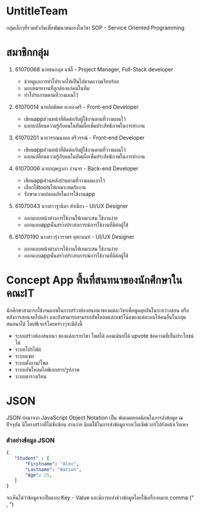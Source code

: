 ﻿# UntitleTeam
 
กลุ่มเล็กๆที่รวมตัวกันเพื่อพัฒนาตนเองในวิชา SOP - Service Oriented Programming

# สมาชิกกลุ่ม

1. 61070068 นายธนกฤต แซ่ลี้ - Project Manager, Full-Stack developer
    - ช่วยดูแลการทำโปรเจกให้เป็นไปตามความเรียบร้อย
    - มอบหมายงานที่ถูกต้องแก่คนในทีม
    - ทำโปรแกรมตามที่วางแผนไว้

2. 61070014 นายกิตติพศ ละอองศรี - Front-end Developer
    - เขียนappส่วนหน้าที่ติดต่อกับผู้ใช้งานตามที่วางแผนไว้
    - แลกแปลี่ยนความรู้กับคนในทีมเผื่อเพื่มประสิทธิภาพในการทำงาน

3. 61070201 นายวรรณมงคล ศรีวรรณ์  - Front-end Developer
    - เขียนappส่วนหน้าที่ติดต่อกับผู้ใช้งานตามที่วางแผนไว้
    - แลกแปลี่ยนความรู้กับคนในทีมเผื่อเพื่มประสิทธิภาพในการทำงาน
  
4. 61070006 นายกฤษฎาภา ง่วนจร  - Back-end Developer
    - เขียนappส่วนหลังบ้านตามที่วางแผนเอาไว้
    - เลือกใช้toolsให้เหมาะสมกับงาน
    - รักษาความปลอดภัยในการใช้งานapp
 
 5. 61070043 นางสาวฐานิดา สำเนียง - UI/UX Designer
	- ออกแบบหน้าต่างการใช้งานให้เหมาะสม ใช้งานง่าย
	- ออกแบบappนั้นสรา้งประสบการณ์การใช้งานที่ดีต่อผู้ใช้
 
 6. 61070190 นางสาวรุ่งวราพร คุตะนนท์ - UI/UX Designer
	- ออกแบบหน้าต่างการใช้งานให้เหมาะสม ใช้งานง่าย
	- ออกแบบappนั้นสรา้งประสบการณ์การใช้งานที่ดีต่อผู้ใช้

# Concept App พื้นที่สนทนาของนักศึกษาในคณะIT

นักศึกษาสามารถใช้งานแอพในการสร้างห้องสนทนาของแต่ละวิชาเพื่อพูดคุยกันในระหว่างสอน หรือหลังการสอนจบไปแล้ว และยังสามารถสามารถอัพโหลดและแชร์โน๊ตของแต่ละคนให้คนอื่นในกลุ่มสนทนาได้ โดยฟิเจอร์โดยคร่าวๆจะมีดังนี้
 - ระบบสร้างห้องสนทนา ของแต่ละรายวิชา โพสได้ คอมเม้นท์ได้ upvote ข้อความที่เป็นประโยชน์ได้
 - ระบบโปรไฟล์
 - ระบบแชท
 - ระบบตั้งถาม/โพล 
 - ระบบอัพโหลดไลฟ์เอกสาร/รูปภาพ
 - ระบบตารางเรียน
 
# JSON
JSON ย่อมาจาก JavaScript Object Notation เป็น ฟอแมตยอดนิยมในการส่งข้อมูล ณ ปัจจุบัน มีโครงสร้างที่ไม่ซับซ้อน อ่านง่าย นิยมใช้ในการส่งข้อมูลจากเว็บเซิฟเวอร์ไปยังหน้าเว็บเพจ

### ตัวอย่างข้อมูล JSON
```yaml
{
   "Student" : [
	   "Firstname": "Alex",
	   "Lastname": "Watson",
	   "Age": 25,
   ]
}
```
จะเห็นได้ว่าข้อมูลจะเป็นแบบ Key - Value และมีการแบ่งช่วงข้อมูลโดยใช้เครื่องหมาย comma (" , ")
